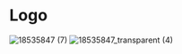 # Logo
![18535847 (7)](https://user-images.githubusercontent.com/93947784/214958065-023c1e77-a9df-4fcc-aa06-901961751a8e.png)
![18535847_transparent (4)](https://user-images.githubusercontent.com/93947784/214958607-59b2c563-2929-4afb-99fe-881003c06420.png)
